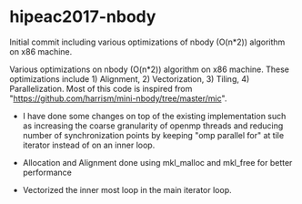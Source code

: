 # hipeac2017-nbody
Initial commit including various optimizations of nbody (O(n*2)) algorithm on x86 machine.

Various optimizations on nbody (O(n*2)) algorithm on x86 machine. These
optimizations include 1) Alignment, 2) Vectorization, 3) Tiling, 4)
Parallelization. Most of this code is inspired from
"https://github.com/harrism/mini-nbody/tree/master/mic". 

- I have done some changes on top of the existing implementation such as increasing the coarse granularity of openmp threads and reducing number of synchronization points by keeping "omp parallel for" at tile iterator instead of on an inner loop. 

- Allocation and Alignment done using mkl_malloc and mkl_free for better performance

- Vectorized the inner most loop in the main iterator loop.

